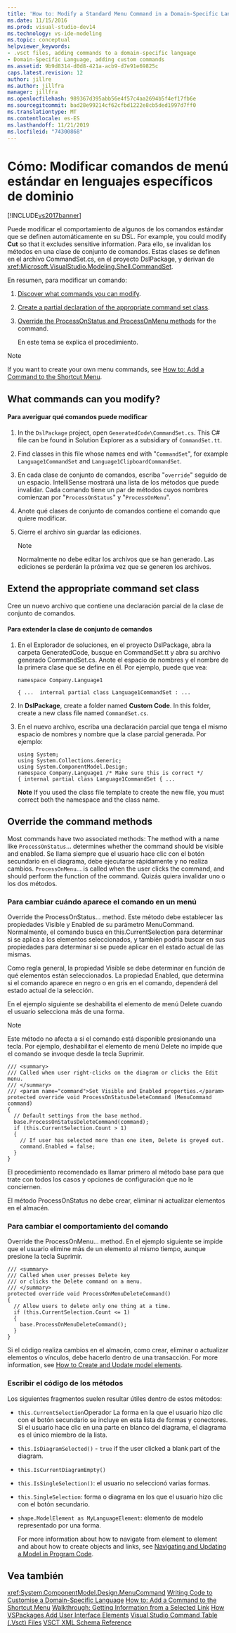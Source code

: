 ```yaml
---
title: 'How to: Modify a Standard Menu Command in a Domain-Specific Language | Microsoft Docs'
ms.date: 11/15/2016
ms.prod: visual-studio-dev14
ms.technology: vs-ide-modeling
ms.topic: conceptual
helpviewer_keywords:
- .vsct files, adding commands to a domain-specific language
- Domain-Specific Language, adding custom commands
ms.assetid: 9b9d8314-d0d8-421a-acb9-d7e91e69825c
caps.latest.revision: 12
author: jillre
ms.author: jillfra
manager: jillfra
ms.openlocfilehash: 989367d395abb56e4f57c4aa2694b5f4ef17fb6e
ms.sourcegitcommit: bad28e99214cf62cfbd1222e8cb5ded1997d7ff0
ms.translationtype: MT
ms.contentlocale: es-ES
ms.lasthandoff: 11/21/2019
ms.locfileid: "74300868"
---
```

# <a name="how-to-modify-a-standard-menu-command-in-a-domain-specific-language"></a>Cómo: Modificar comandos de menú estándar en lenguajes específicos de dominio
[!INCLUDE[vs2017banner](../includes/vs2017banner.md)]

Puede modificar el comportamiento de algunos de los comandos estándar que se definen automáticamente en su DSL. For example, you could modify **Cut** so that it excludes sensitive information. Para ello, se invalidan los métodos en una clase de conjunto de comandos. Estas clases se definen en el archivo CommandSet.cs, en el proyecto DslPackage, y derivan de <xref:Microsoft.VisualStudio.Modeling.Shell.CommandSet>.

 En resumen, para modificar un comando:

1. [Discover what commands you can modify](#what).

2. [Create a partial declaration of the appropriate command set class](#extend).

3. [Override the ProcessOnStatus and ProcessOnMenu methods](#override) for the command.

   En este tema se explica el procedimiento.

> [!NOTE]
> If you want to create your own menu commands, see [How to: Add a Command to the Shortcut Menu](../modeling/how-to-add-a-command-to-the-shortcut-menu.md).

## <a name="what"></a> What commands can you modify?

#### <a name="to-discover-what-commands-you-can-modify"></a>Para averiguar qué comandos puede modificar

1. In the `DslPackage` project, open `GeneratedCode\CommandSet.cs`. This C# file can be found in Solution Explorer as a subsidiary of `CommandSet.tt`.

2. Find classes in this file whose names end with "`CommandSet`", for example `Language1CommandSet` and `Language1ClipboardCommandSet`.

3. En cada clase de conjunto de comandos, escriba "`override`" seguido de un espacio. IntelliSense mostrará una lista de los métodos que puede invalidar. Cada comando tiene un par de métodos cuyos nombres comienzan por "`ProcessOnStatus`" y "`ProcessOnMenu`".

4. Anote qué clases de conjunto de comandos contiene el comando que quiere modificar.

5. Cierre el archivo sin guardar las ediciones.

    > [!NOTE]
    > Normalmente no debe editar los archivos que se han generado. Las ediciones se perderán la próxima vez que se generen los archivos.

## <a name="extend"></a> Extend the appropriate command set class
 Cree un nuevo archivo que contiene una declaración parcial de la clase de conjunto de comandos.

#### <a name="to-extend-the-command-set-class"></a>Para extender la clase de conjunto de comandos

1. En el Explorador de soluciones, en el proyecto DslPackage, abra la carpeta GeneratedCode, busque en CommandSet.tt y abra su archivo generado CommandSet.cs. Anote el espacio de nombres y el nombre de la primera clase que se define en él. Por ejemplo, puede que vea:

     `namespace Company.Language1`

     `{ ...  internal partial class Language1CommandSet : ...`

2. In **DslPackage**, create a folder named **Custom Code**. In this folder, create a new class file named `CommandSet.cs`.

3. En el nuevo archivo, escriba una declaración parcial que tenga el mismo espacio de nombres y nombre que la clase parcial generada. Por ejemplo:

    ```
    using System;
    using System.Collections.Generic;
    using System.ComponentModel.Design;
    namespace Company.Language1 /* Make sure this is correct */
    { internal partial class Language1CommandSet { ...
    ```

     **Note** If you used the class file template to create the new file, you must correct both the namespace and the class name.

## <a name="override"></a> Override the command methods
 Most commands have two associated methods: The method with a name like `ProcessOnStatus`... determines whether the command should be visible and enabled. Se llama siempre que el usuario hace clic con el botón secundario en el diagrama, debe ejecutarse rápidamente y no realiza cambios. `ProcessOnMenu`... is called when the user clicks the command, and should perform the function of the command. Quizás quiera invalidar uno o los dos métodos.

### <a name="to-change-when-the-command-appears-on-a-menu"></a>Para cambiar cuándo aparece el comando en un menú
 Override the ProcessOnStatus... method. Este método debe establecer las propiedades Visible y Enabled de su parámetro MenuCommand. Normalmente, el comando busca en this.CurrentSelection para determinar si se aplica a los elementos seleccionados, y también podría buscar en sus propiedades para determinar si se puede aplicar en el estado actual de las mismas.

 Como regla general, la propiedad Visible se debe determinar en función de qué elementos están seleccionados. La propiedad Enabled, que determina si el comando aparece en negro o en gris en el comando, dependerá del estado actual de la selección.

 En el ejemplo siguiente se deshabilita el elemento de menú Delete cuando el usuario selecciona más de una forma.

> [!NOTE]
> Este método no afecta a si el comando está disponible presionando una tecla. Por ejemplo, deshabilitar el elemento de menú Delete no impide que el comando se invoque desde la tecla Suprimir.

```
/// <summary>
/// Called when user right-clicks on the diagram or clicks the Edit menu.
/// </summary>
/// <param name="command">Set Visible and Enabled properties.</param>
protected override void ProcessOnStatusDeleteCommand (MenuCommand command)
{
  // Default settings from the base method.
  base.ProcessOnStatusDeleteCommand(command);
  if (this.CurrentSelection.Count > 1)
  {
    // If user has selected more than one item, Delete is greyed out.
    command.Enabled = false;
  }
}
```

 El procedimiento recomendado es llamar primero al método base para que trate con todos los casos y opciones de configuración que no le conciernen.

 El método ProcessOnStatus no debe crear, eliminar ni actualizar elementos en el almacén.

### <a name="to-change-the-behavior-of-the-command"></a>Para cambiar el comportamiento del comando
 Override the ProcessOnMenu... method. En el ejemplo siguiente se impide que el usuario elimine más de un elemento al mismo tiempo, aunque presione la tecla Suprimir.

```
/// <summary>
/// Called when user presses Delete key
/// or clicks the Delete command on a menu.
/// </summary>
protected override void ProcessOnMenuDeleteCommand()
{
  // Allow users to delete only one thing at a time.
  if (this.CurrentSelection.Count <= 1)
  {
    base.ProcessOnMenuDeleteCommand();
  }
}
```

 Si el código realiza cambios en el almacén, como crear, eliminar o actualizar elementos o vínculos, debe hacerlo dentro de una transacción. For more information, see [How to Create and Update model elements](../modeling/how-to-modify-a-standard-menu-command-in-a-domain-specific-language.md).

### <a name="writing-the-code-of-the-methods"></a>Escribir el código de los métodos
 Los siguientes fragmentos suelen resultar útiles dentro de estos métodos:

- `this.CurrentSelection`Operador La forma en la que el usuario hizo clic con el botón secundario se incluye en esta lista de formas y conectores. Si el usuario hace clic en una parte en blanco del diagrama, el diagrama es el único miembro de la lista.

- `this.IsDiagramSelected()` - `true` if the user clicked a blank part of the diagram.

- `this.IsCurrentDiagramEmpty()`

- `this.IsSingleSelection()`: el usuario no seleccionó varias formas.

- `this.SingleSelection`: forma o diagrama en los que el usuario hizo clic con el botón secundario.

- `shape.ModelElement as MyLanguageElement`: elemento de modelo representado por una forma.

  For more information about how to navigate from element to element and about how to create objects and links, see [Navigating and Updating a Model in Program Code](../modeling/navigating-and-updating-a-model-in-program-code.md).

## <a name="see-also"></a>Vea también
 <xref:System.ComponentModel.Design.MenuCommand> [Writing Code to Customise a Domain-Specific Language](../modeling/writing-code-to-customise-a-domain-specific-language.md) [How to: Add a Command to the Shortcut Menu](../modeling/how-to-add-a-command-to-the-shortcut-menu.md) [Walkthrough: Getting Information from a Selected Link](../misc/walkthrough-getting-information-from-a-selected-link.md) [How VSPackages Add User Interface Elements](../extensibility/internals/how-vspackages-add-user-interface-elements.md) [Visual Studio Command Table (.Vsct) Files](../extensibility/internals/visual-studio-command-table-dot-vsct-files.md) [VSCT XML Schema Reference](../extensibility/vsct-xml-schema-reference.md)
